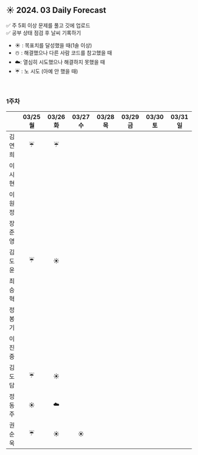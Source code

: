 ## ☀️ 2024. 03 Daily Forecast

✅ 주 5회 이상 문제를 풀고 깃에 업로드    
✅ 공부 상태 점검 후 날씨 기록하기 
- ☀️ : 목표치를 달성했을 때(1솔 이상)
- ☃️ : 해결했으나 다른 사람 코드를 참고했을 때
- ☁️: 열심히 시도했으나 해결하지 못했을 때
- ☔ : 노 시도 (아예 안 했을 때)

<br>

### 1주차

  
|      | 03/25 월 | 03/26 화 | 03/27 수 | 03/28 목 | 03/29 금 | 03/30 토 | 03/31 일 |
|------|:-----:|:-----:|:-----:|:-----:|:-----:|:-----:|:-----:|
| 김연희 |☔|☔| | | | | |
| 이시현 | | | | | | | |
| 이원정 | | | | | | | |
| 장준영 | | | | | | | |
| 김도윤 |☔ |☀️ | | | | | |
| 최승혁 | | | | | | | |
| 정봉기 | | | | | | | |
| 이진중 | | | | | | | |
| 김도담 |☔ |☀️ | | | | | |
| 정동주 |☀️ |☁️ | | | | | |
| 권순욱 |☔ |☀️ |☀️ | | | | |

<br>
